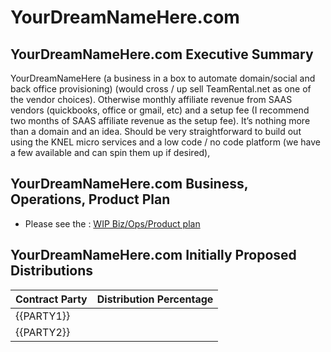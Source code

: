 # YourDreamNameHere.com

## YourDreamNameHere.com Executive Summary

YourDreamNameHere (a business in a box to automate domain/social and back office provisioning) (would cross / up sell TeamRental.net as one of the vendor choices). Otherwise monthly affiliate revenue from SAAS vendors (quickbooks, office or gmail, etc) and a setup fee (I recommend two months of SAAS affiliate revenue as the setup fee). It’s nothing more than a domain and an idea. Should be very straightforward to build out using the KNEL micro services and a low code / no code platform (we have a few available and can spin them up if desired),

## YourDreamNameHere.com Business, Operations, Product Plan

- Please see the : [WIP Biz/Ops/Product plan](https://git.knownelement.com/YourDreamNameHere.com/YourDreamNameHere.com-bizopprodplan)

## YourDreamNameHere.com Initially Proposed Distributions

| Contract Party | Distribution Percentage |
|----------------|-------------------------|
| {{PARTY1}}     |                         |
| {{PARTY2}}     |                         |
